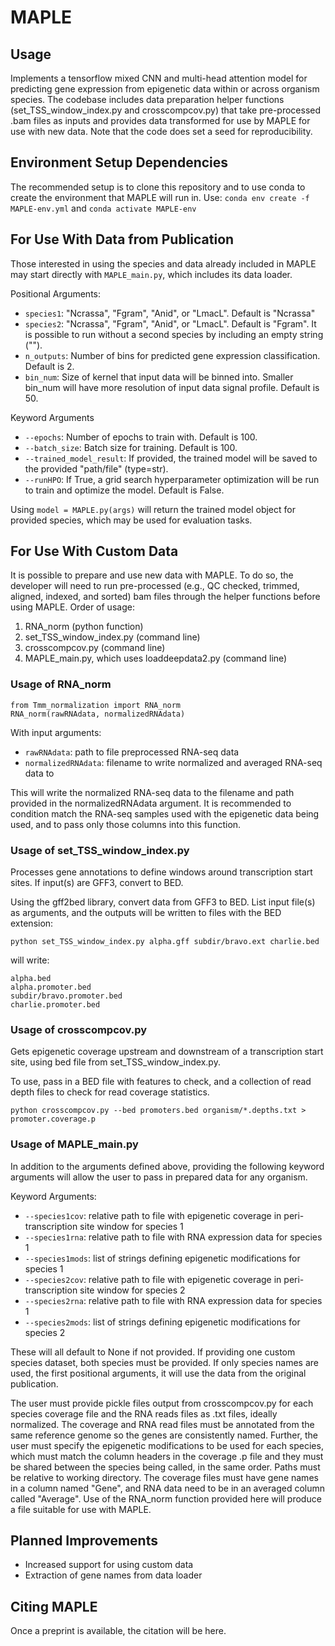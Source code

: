 # MAPLE

## Usage
Implements a tensorflow mixed CNN and multi-head attention model for predicting gene expression from epigenetic data within or across organism species. The codebase includes data preparation helper functions (set_TSS_window_index.py and crosscompcov.py) that take pre-processed .bam files as inputs and provides data transformed for use by MAPLE for use with new data. Note that the code does set a seed for reproducibility. 

## Environment Setup Dependencies
The recommended setup is to clone this repository and to use conda to create the environment that MAPLE will run in. Use:
`conda env create -f MAPLE-env.yml`
and 
`conda activate MAPLE-env`

## For Use With Data from Publication
Those interested in using the species and data already included in MAPLE may start directly with `MAPLE_main.py`, which includes its data loader.

Positional Arguments:
- `species1`: "Ncrassa", "Fgram", "Anid", or "LmacL". Default is "Ncrassa"
- `species2`: "Ncrassa", "Fgram", "Anid", or "LmacL". Default is "Fgram". It is possible to run without a second species by including an empty string ("").
- `n_outputs`: Number of bins for predicted gene expression classification. Default is 2.
- `bin_num`: Size of kernel that input data will be binned into. Smaller bin_num will have more resolution 
of input data signal profile. Default is 50.

Keyword Arguments

- `--epochs`: Number of epochs to train with. Default is 100.
- `--batch_size`: Batch size for training. Default is 100.
- `--trained_model_result`: If provided, the trained model will be saved to the provided "path/file" (type=str).
- `--runHPO`: If True, a grid search hyperparameter optimization will be run to train and optimize the model. Default is False.

Using 
`model = MAPLE.py(args)`
will return the trained model object for provided species, which may be used for evaluation tasks.

## For Use With Custom Data
It is possible to prepare and use new data with MAPLE. To do so, the developer will need to run pre-processed (e.g., QC checked, trimmed, aligned, indexed, and sorted) bam files through the helper functions before using MAPLE.
Order of usage:
1. RNA_norm (python function)
2. set_TSS_window_index.py (command line)
3. crosscompcov.py (command line) 
4. MAPLE_main.py, which uses loaddeepdata2.py (command line)

### Usage of RNA_norm

    from Tmm_normalization import RNA_norm
    RNA_norm(rawRNAdata, normalizedRNAdata)
With input arguments:
- `rawRNAdata`: path to file preprocessed RNA-seq data
- `normalizedRNAdata`: filename to write normalized and averaged RNA-seq data to

This will write the normalized RNA-seq data to the filename and path provided in the normalizedRNAdata argument. It is recommended to condition match the RNA-seq samples used with the epigenetic data being used, and to pass only those columns into this function.

### Usage of set_TSS_window_index.py
Processes gene annotations to define windows around transcription start sites. If
input(s) are GFF3, convert to BED.

Using the gff2bed library, convert data from GFF3 to BED. List input file(s) as
arguments, and the outputs will be written to files with the BED extension:

    python set_TSS_window_index.py alpha.gff subdir/bravo.ext charlie.bed
will write: 

    alpha.bed
    alpha.promoter.bed
    subdir/bravo.promoter.bed 
    charlie.promoter.bed 

### Usage of crosscompcov.py
Gets epigenetic coverage upstream and downstream of a transcription start site, using bed file from set_TSS_window_index.py.

To use, pass in a BED file with features to check, and a collection of read depth files
to check for read coverage statistics.

    python crosscompcov.py --bed promoters.bed organism/*.depths.txt > promoter.coverage.p

### Usage of MAPLE_main.py
In addition to the arguments defined above, providing the following keyword arguments will allow the user to pass in prepared data for any organism.

Keyword Arguments:
- `--species1cov`: relative path to file with epigenetic coverage in peri-transcription site window for species 1
- `--species1rna`: relative path to file with RNA expression data for species 1
- `--species1mods`: list of strings defining epigenetic modifications for species 1 
- `--species2cov`: relative path to file with epigenetic coverage in peri-transcription site window for species 2
- `--species2rna`: relative path to file with RNA expression data for species 1
- `--species2mods`: list of strings defining epigenetic modifications for species 2

These will all default to None if not provided. If providing one custom species dataset, both species must be provided. If only  species names are used, the first positional arguments, it will use the data from the original publication.

The user must provide pickle files output from crosscompcov.py for each species coverage file and the RNA reads files as .txt files, ideally normalized. The coverage and RNA read files must be annotated from the same reference genome so the genes are consistently named. Further, the user must specify the epigenetic modifications to be used for each species, which must match the column headers in the coverage .p file and they must be shared between the species being called, in the same order. Paths must be relative to working directory. The coverage files must have gene names in a column named "Gene", and RNA data need to be in an averaged column called "Average". Use of the RNA_norm function provided here will produce a file suitable for use with MAPLE.

## Planned Improvements
- Increased support for using custom data
- Extraction of gene names from data loader

## Citing MAPLE
Once a preprint is available, the citation will be here.
